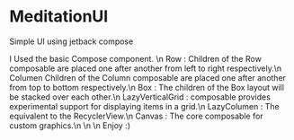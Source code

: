 # MeditationUI

Simple UI using jetback compose 

I Used the basic Compose component.
\n
Row : Children of the Row composable are placed one after another from left to right respectively.\n
Columen Children of the Column composable are placed one after another from top to bottom respectively.\n
Box : The children of the Box layout will be stacked over each other.\n
LazyVerticalGrid : composable provides experimental support for displaying items in a grid.\n
LazyColumen : The equivalent to the RecyclerView.\n
Canvas : The core composable for custom graphics.\n
\n
\n
Enjoy :)
